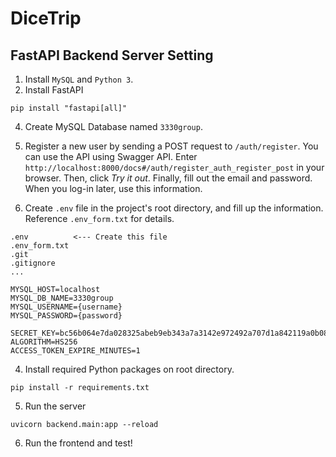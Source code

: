 # DiceTrip

## FastAPI Backend Server Setting

1. Install `MySQL` and `Python 3`.
2. Install FastAPI

```
pip install "fastapi[all]"
```

4. Create MySQL Database named `3330group`.

5. Register a new user by sending a POST request to `/auth/register`. You can use the API using Swagger API. Enter `http://localhost:8000/docs#/auth/register_auth_register_post` in your browser. Then, click _Try it out_. Finally, fill out the email and password. When you log-in later, use this information.

6. Create `.env` file in the project's root directory, and fill up the information. Reference `.env_form.txt` for details.

```
.env          <--- Create this file
.env_form.txt
.git
.gitignore
...
```

```
MYSQL_HOST=localhost
MYSQL_DB_NAME=3330group
MYSQL_USERNAME={username}
MYSQL_PASSWORD={password}

SECRET_KEY=bc56b064e7da028325abeb9eb343a7a3142e972492a707d1a842119a0b08d76a
ALGORITHM=HS256
ACCESS_TOKEN_EXPIRE_MINUTES=1
```

4. Install required Python packages on root directory.

```
pip install -r requirements.txt
```

5. Run the server

```
uvicorn backend.main:app --reload
```

6. Run the frontend and test!

